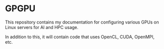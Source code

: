# GPGPU

This repository contains my documentation for configuring various GPUs on Linux servers for AI and HPC usage.

In addition to this, it will contain code that uses OpenCL, CUDA, OpenMPI, etc.
